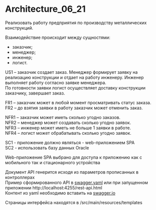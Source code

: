 # Architecture_06_21

Реализовать работу предприятия по производству металлических конструкций.

Взаимодействие происходит между сущностями:
+ заказчик;
+ менеджер;
+ инженер;
+ логист.

US1 – заказчик создает заказ. Менеджер формирует заявку на реализацию конструкции и отдает на работу инженеру. Инженер выполняет работу согласно заявке менеджера.  
По готовности заявки логист осуществляет доставку конструкции заказчику, завершает заказ.

FR1 – заказчик может в любой момент просматривать статус заказа.  
FR2 – до взятия заявки в работу заказчик может отменить заказ.

NFR1 – заказчик может иметь сколько угодно заказов.  
NFR2 – менеджер может создавать сколько угодно заявок.  
NFR3 – инженер может иметь не больше 1 заявки в работе.  
NFR4 – логист может обрабатывать сколько угодно заявок.

SC1 - приложение должно являться - web-приложением SPA  
SC2 - использовать базу данных Oracle

Web-приложение SPA выбрано для доступа к приложению как с мобильного так и стационарного устройства

Документ API генерится исходя из параметров прописанных в контроллерах  
Пример сформированного API в [swagger.yaml](https://github.com/extlol/Architecture_06_21/blob/main/swagger.yaml) или при запущенном приложении http://localhost:4255/rest-api.html  
Контент из yaml необходимо вставить на [swagger.io](https://editor.swagger.io/)

Страницы интерфейса находятся в /src/main/resources/templates

